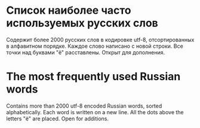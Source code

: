 # Список наиболее часто используемых русских слов

Содержит более 2000 русских слов в кодировке utf-8, отсортированных в алфавитном порядке. Каждое слово написано с новой строки.
Все точки над буквами "ё" расставлены. Открыт для дополнения.

# The most frequently used Russian words

Contains more than 2000 utf-8 encoded Russian words, sorted alphabetically. Each word is written on a new line.
All the dots above the letters "ё" are placed. Open for additions.
